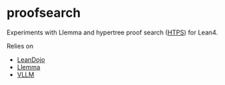 # proofsearch

Experiments with Llemma and hypertree proof search ([HTPS](https://arxiv.org/abs/2205.11491)) for Lean4.

Relies on
* [LeanDojo](https://github.com/lean-dojo/LeanDojo)
* [Llemma](https://github.com/EleutherAI/math-lm)
* [VLLM](https://github.com/vllm-project/vllm)


